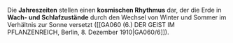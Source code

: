 
Die **Jahreszeiten** stellen einen **kosmischen Rhythmus** dar, der die Erde in **Wach- und Schlafzustände** durch den Wechsel von Winter und Sommer im Verhältnis zur Sonne versetzt ([[GA060 (6.) DER GEIST IM PFLANZENREICH, Berlin, 8. Dezember 1910|GA060/6]]).
